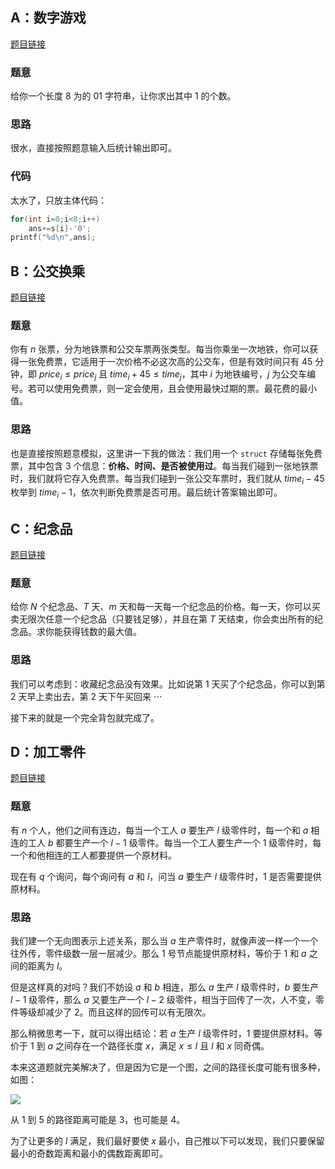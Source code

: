 ## A：数字游戏

[题目链接](https://www.luogu.com.cn/problem/P5660)

### 题意

给你一个长度 $8$ 为的 $01$ 字符串，让你求出其中 $1$ 的个数。

### 思路

很水，直接按照题意输入后统计输出即可。

### 代码

太水了，只放主体代码：

```cpp
for(int i=0;i<8;i++)
    ans+=s[i]-'0';
printf("%d\n",ans);
```

## B：公交换乘

[题目链接](https://www.luogu.com.cn/problem/P5661)

### 题意

你有 $n$ 张票，分为地铁票和公交车票两张类型。每当你乘坐一次地铁，你可以获得一张免费票，它适用于一次价格不必这次高的公交车，但是有效时间只有 $45$ 分钟，即 $price_i\le price_j$ 且 $time_i+45\le time_j$，其中 $i$ 为地铁编号，$j$ 为公交车编号。若可以使用免费票，则一定会使用，且会使用最快过期的票。最花费的最小值。

### 思路

也是直接按照题意模拟，这里讲一下我的做法：我们用一个 `struct` 存储每张免费票，其中包含 $3$ 个信息：**价格、时间、是否被使用过**。每当我们碰到一张地铁票时，我们就将它存入免费票。每当我们碰到一张公交车票时，我们就从 $time_i-45$ 枚举到 $time_i-1$，依次判断免费票是否可用。最后统计答案输出即可。

## C：纪念品 

[题目链接](https://www.luogu.com.cn/problem/P5662)

### 题意

给你 $N$ 个纪念品、$T$ 天、$m$ 天和每一天每一个纪念品的价格。每一天，你可以买卖无限次任意一个纪念品（只要钱足够），并且在第 $T$ 天结束，你会卖出所有的纪念品。求你能获得钱数的最大值。

### 思路

我们可以考虑到：收藏纪念品没有效果。比如说第 $1$ 天买了个纪念品，你可以到第 $2$ 天早上卖出去，第 $2$ 天下午买回来 $\cdots$

接下来的就是一个完全背包就完成了。

## D：加工零件

[题目链接](https://www.luogu.com.cn/problem/P5663)

### 题意

有 $n$ 个人，他们之间有连边，每当一个工人 $a$ 要生产 $l$ 级零件时，每一个和 $a$ 相连的工人 $b$ 都要生产一个 $l-1$ 级零件。每当一个工人要生产一个 $1$ 级零件时，每一个和他相连的工人都要提供一个原材料。

现在有 $q$ 个询问，每个询问有 $a$ 和 $l$，问当 $a$ 要生产 $l$ 级零件时，$1$ 是否需要提供原材料。

### 思路

我们建一个无向图表示上述关系，那么当 $a$ 生产零件时，就像声波一样一个一个往外传，零件级数一层一层减少。那么 $1$ 号节点能提供原材料，等价于 $1$ 和 $a$ 之间的距离为 $l$。

但是这样真的对吗？我们不妨设 $a$ 和 $b$ 相连，那么 $a$ 生产 $l$ 级零件时，$b$ 要生产 $l-1$ 级零件，那么 $a$ 又要生产一个 $l-2$ 级零件，相当于回传了一次，人不变，零件等级却减少了 $2$。而且这样的回传可以有无限次。

那么稍微思考一下，就可以得出结论：若 $a$ 生产 $l$ 级零件时，$1$ 要提供原材料。等价于 $1$ 到 $a$ 之间存在一个路径长度 $x$，满足 $x\le l$ 且 $l$ 和 $x$ 同奇偶。

本来这道题就完美解决了，但是因为它是一个图，之间的路径长度可能有很多种，如图：

![](https://cdn.luogu.com.cn/upload/image_hosting/anstekd1.png)

从 $1$ 到 $5$ 的路径距离可能是 $3$，也可能是 $4$。

为了让更多的 $l$ 满足，我们最好要使 $x$ 最小，自己推以下可以发现，我们只要保留最小的奇数距离和最小的偶数距离即可。
